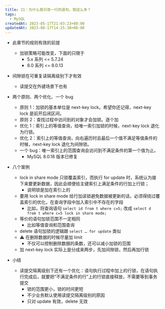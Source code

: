 ```yaml
---
title: 21｜为什么我只改一行的语句，锁这么多？
tags:
  - MySQL
createdAt: 2023-05-17T21:03:23+08:00
updatedAt: 2023-08-17T14:25:30+08:00
---
```


- 此章节的规则有效的前提
  - 加锁策略可能改变，下面的只限于
    - 5.x 系列 <= 5.7.24
    - 8.0 系列 <= 8.0.13

- 间隙锁在可重复读隔离级别下才有效
  - 读提交在外键场景下也有

- 两个原则、两个优化、一个 bug
  - 原则 1：加锁的基本单位是 next-key lock。希望你还记得，next-key lock 是前开后闭区间。
  - 原则 2：查找过程中访问到的对象才会加锁。逐个加
  - 优化 1：索引上的等值查询，给唯一索引加锁的时候，next-key lock 退化为行锁。
  - 优化 2：索引上的等值查询，向右遍历时且最后一个值不满足等值条件的时候，next-key lock 退化为间隙锁。
  - 一个 bug：唯一索引上的范围查询会访问到不满足条件的第一个值为止。
    - MySQL 8.0.18 版本已修复

- 八个案例
  - lock in share mode 只锁覆盖索引，而执行 for update 时，系统认为接下来要更新数据，因此会顺便给主键索引上满足条件的行加上行锁；
    - 说明锁是加在索引上的
  - 要用 lock in share mode 给行加读锁避免数据被更新的话，必须得绕过覆盖索引的优化，在查询字段中加入索引中不存在的字段
    - 比如，将查询语句 `select id from t where c=5;` 改成 `select d from t where c=5 lock in share mode;`
  - 等价的语句加锁范围不一定相同
    - 比如等值查询和范围查询
  - delete 语句加锁的逻辑跟 `select … for update` 类似
  - ⚠️ 在删除数据的时候尽量加 limit
    - 不仅可以控制删除数据的条数，还可以减小加锁的范围
  - 加 next-key lock 实际上是分成来两步，先加间隙锁，然后再加行锁

- 小结
  - 读提交隔离级别下还有一个优化：语句执行过程中加上的行锁，在语句执行完成后，就要把“不满足条件的行”上的行锁直接释放，不需要等到事务提交
    - 锁的范围更小，锁的时间更短
    - 不少业务默认使用读提交隔离级别的原因
    - 只对 update 有效，delete 无效
